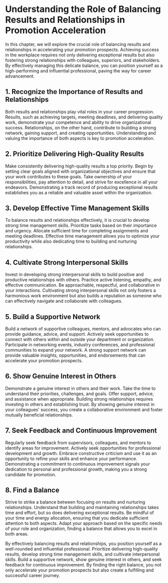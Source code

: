 # Understanding the Role of Balancing Results and Relationships in Promotion Acceleration

In this chapter, we will explore the crucial role of balancing results and relationships in accelerating your promotion prospects. Achieving success in the workplace requires not only delivering exceptional results but also fostering strong relationships with colleagues, superiors, and stakeholders. By effectively managing this delicate balance, you can position yourself as a high-performing and influential professional, paving the way for career advancement.

## 1\. Recognize the Importance of Results and Relationships

Both results and relationships play vital roles in your career progression. Results, such as achieving targets, meeting deadlines, and delivering quality work, demonstrate your competence and ability to drive organizational success. Relationships, on the other hand, contribute to building a strong network, gaining support, and creating opportunities. Understanding and valuing the importance of both aspects is key to promotion acceleration.

## 2\. Prioritize Delivering High-Quality Results

Make consistently delivering high-quality results a top priority. Begin by setting clear goals aligned with organizational objectives and ensure that your work contributes to these goals. Take ownership of your responsibilities, pay attention to detail, and strive for excellence in all your endeavors. Demonstrating a track record of producing exceptional results establishes you as a reliable and valuable asset within the organization.

## 3\. Develop Effective Time Management Skills

To balance results and relationships effectively, it is crucial to develop strong time management skills. Prioritize tasks based on their importance and urgency. Allocate sufficient time for completing assignments and meeting deadlines. Effective time management allows you to optimize your productivity while also dedicating time to building and nurturing relationships.

## 4\. Cultivate Strong Interpersonal Skills

Invest in developing strong interpersonal skills to build positive and productive relationships with others. Practice active listening, empathy, and effective communication. Be approachable, respectful, and collaborative in your interactions. Cultivating strong interpersonal skills not only fosters a harmonious work environment but also builds a reputation as someone who can effectively navigate and collaborate with colleagues.

## 5\. Build a Supportive Network

Build a network of supportive colleagues, mentors, and advocates who can provide guidance, advice, and support. Actively seek opportunities to connect with others within and outside your department or organization. Participate in networking events, industry conferences, and professional communities to expand your network. A strong support network can provide valuable insights, opportunities, and endorsements that can accelerate your promotion prospects.

## 6\. Show Genuine Interest in Others

Demonstrate a genuine interest in others and their work. Take the time to understand their priorities, challenges, and goals. Offer support, advice, and assistance when appropriate. Building strong relationships requires investing in others and establishing trust. By showing genuine interest in your colleagues' success, you create a collaborative environment and foster mutually beneficial relationships.

## 7\. Seek Feedback and Continuous Improvement

Regularly seek feedback from supervisors, colleagues, and mentors to identify areas for improvement. Actively seek opportunities for professional development and growth. Embrace constructive criticism and use it as an opportunity to refine your skills and enhance your performance. Demonstrating a commitment to continuous improvement signals your dedication to personal and professional growth, making you a strong candidate for promotion.

## 8\. Find a Balance

Strive to strike a balance between focusing on results and nurturing relationships. Understand that building and maintaining relationships takes time and effort, but so does delivering exceptional results. Be mindful of your time and energy allocation, ensuring that you dedicate sufficient attention to both aspects. Adapt your approach based on the specific needs of your role and organization, finding a balance that allows you to excel in both areas.

By effectively balancing results and relationships, you position yourself as a well-rounded and influential professional. Prioritize delivering high-quality results, develop strong time management skills, and cultivate interpersonal skills. Build a supportive network, show genuine interest in others, and seek feedback for continuous improvement. By finding the right balance, you not only accelerate your promotion prospects but also create a fulfilling and successful career journey.
